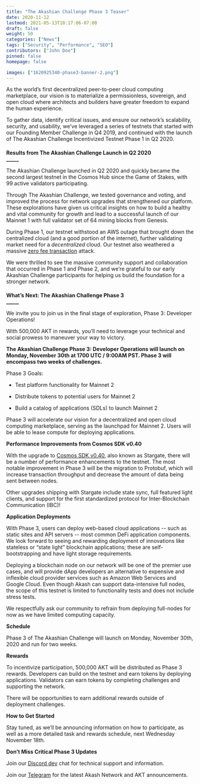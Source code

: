 ```yaml
---
title: "The Akashian Challenge Phase 3 Teaser"
date: 2020-11-12
lastmod: 2021-05-13T10:17:06-07:00
draft: false
weight: 50
categories: ["News"]
tags: ["Security", "Performance", "SEO"]
contributors: ["John Doe"]
pinned: false
homepage: false

images: ["1620925340-phase3-banner-2.png"]
---
```

As the world’s first decentralized peer-to-peer cloud computing marketplace, our vision is to materialize a permissionless, sovereign, and open cloud where architects and builders have greater freedom to expand the human experience. 

To gather data, identify critical issues, and ensure our network’s scalability, security, and usability, we’ve leveraged a series of testnets that started with our Founding Member Challenge in Q4 2019, and continued with the launch of The Akashian Challenge Incentivized Testnet Phase 1 in Q2 2020.

####   
**Results from The Akashian Challenge Launch in Q2 2020**  
**\_\_\_\_\_**  

The Akashian Challenge launched in Q2 2020 and quickly became the second largest testnet in the Cosmos Hub since the Game of Stakes, with 99 active validators participating.

Through The Akashian Challenge, we tested governance and voting, and improved the process for network upgrades that strengthened our platform. These explorations have given us critical insights on how to build a healthy and vital community for growth and lead to a successful launch of our Mainnet 1 with full validator set of 64 mining blocks from Genesis.

During Phase 1, our testnet withstood an AWS outage that brought down the centralized cloud (and a good portion of the internet), further validating market need for a _decentralized_ cloud. Our testnet also weathered a massive [zero fee transaction](https://medium.com/@novysf/the-outcome-from-akash-testnet-zero-fee-transaction-attack-5fd4aaa68d97) attack.

We were thrilled to see the massive community support and collaboration that occurred in Phase 1 and Phase 2, and we’re grateful to our early Akashian Challenge participants for helping us build the foundation for a stronger network.

####   
**What’s Next: The Akashian Challenge Phase 3**  
**\_\_\_\_\_**

We invite you to join us in the final stage of exploration, Phase 3: Developer Operations!

With 500,000 AKT in rewards, you’ll need to leverage your technical and social prowess to maneuver your way to victory.   

**The Akashian Challenge Phase 3: Developer Operations will launch on Monday, November 30th at 1700 UTC / 9:00AM PST. Phase 3 will encompass two weeks of challenges.**  

Phase 3 Goals:

*   Test platform functionality for Mainnet 2
    
*   Distribute tokens to potential users for Mainnet 2
    
*   Build a catalog of applications (SDLs) to launch Mainnet 2
    

Phase 3 will accelerate our vision for a decentralized and open cloud computing marketplace, serving as the launchpad for Mainnet 2. Users will be able to lease compute for deploying applications.

  
**Performance Improvements from Cosmos SDK v0.40**  

With the upgrade to [Cosmos SDK v0.40](https://github.com/cosmos/cosmos-sdk/releases/tag/v0.40.0-rc0), also known as Stargate, there will be a number of performance enhancements to the testnet. The most notable improvement in Phase 3 will be the migration to Protobuf, which will increase transaction throughput and decrease the amount of data being sent between nodes. 

Other upgrades shipping with Stargate include state sync, full featured light clients, and support for the first standardized protocol for Inter-Blockchain Communication (IBC)! 

  
**Application Deployments**  

With Phase 3, users can deploy web-based cloud applications -- such as static sites and API servers -- most common DeFi application components.  We look forward to seeing and rewarding deployment of innovations like stateless or “state light” blockchain applications; these are self-bootstrapping and have light storage requirements.  

Deploying a blockchain node on our network will be one of the premier use cases, and will provide dApp developers an alternative to expensive and inflexible cloud provider services such as Amazon Web Services and Google Cloud. Even though Akash can support data-intensive full nodes, the scope of this testnet is limited to functionality tests and does not include stress tests. 

We respectfully ask our community to refrain from deploying full-nodes for now as we have limited computing capacity.

  
**Schedule**  

Phase 3 of The Akashian Challenge will launch on Monday, November 30th, 2020 and run for two weeks.   

  
**Rewards**  

To incentivize participation, 500,000 AKT will be distributed as Phase 3 rewards. Developers can build on the testnet and earn tokens by deploying applications. Validators can earn tokens by completing challenges and supporting the network. 

There will be opportunities to earn additional rewards outside of deployment challenges.

  
**How to Get Started**  

Stay tuned, as we’ll be announcing information on how to participate, as well as a more detailed task and rewards schedule, next Wednesday November 18th.

  
  
**Don’t Miss Critical Phase 3 Updates**  

Join our [Discord dev](https://discord.akash.network/) chat for technical support and information.  

Join our [Telegram](https://t.me/AkashNW) for the latest Akash Network and AKT announcements.